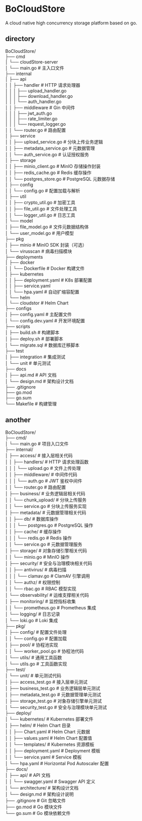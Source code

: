 # BoCloudStore
A cloud native high concurrency storage platform based on go.

## directory
BoCloudStore/  
├── cmd  
│   └── cloudStore-server  
│       └── main.go              # 主入口文件  
├── internal  
│   ├── api  
│   │   ├── handler              # HTTP 请求处理器  
│   │   │   ├── upload_handler.go  
│   │   │   ├── download_handler.go  
│   │   │   └── auth_handler.go  
│   │   ├── middleware           # Gin 中间件  
│   │   │   ├── jwt_auth.go  
│   │   │   ├── rate_limiter.go  
│   │   │   └── request_logger.go  
│   │   └── router.go            # 路由配置  
│   ├── service  
│   │   ├── upload_service.go    # 分块上传业务逻辑  
│   │   ├── metadata_service.go  # 元数据管理  
│   │   └── auth_service.go      # 认证授权服务  
│   ├── storage  
│   │   ├── minio_client.go      # MinIO 存储操作封装  
│   │   ├── redis_cache.go       # Redis 缓存操作  
│   │   └── postgres_store.go    # PostgreSQL 元数据存储  
│   ├── config  
│   │   └── config.go            # 配置加载与解析  
│   ├── util  
│   │   ├── crypto_util.go       # 加密工具  
│   │   ├── file_util.go         # 文件处理工具  
│   │   └── logger_util.go       # 日志工具  
│   └── model  
│       ├── file_model.go        # 文件元数据结构体  
│       └── user_model.go        # 用户模型  
├── pkg  
│   ├── minio                    # MinIO SDK 封装（可选）  
│   └── virusscan                # 病毒扫描模块  
├── deployments  
│   ├── docker  
│   │   └── Dockerfile           # Docker 构建文件  
│   ├── kubernetes  
│   │   ├── deployment.yaml      # K8s 部署配置  
│   │   ├── service.yaml  
│   │   └── hpa.yaml             # 自动扩缩容配置  
│   └── helm  
│       └── cloudstor            # Helm Chart  
├── configs  
│   ├── config.yaml              # 主配置文件  
│   └── config.dev.yaml          # 开发环境配置  
├── scripts  
│   ├── build.sh                 # 构建脚本  
│   ├── deploy.sh                # 部署脚本  
│   └── migrate.sql              # 数据库迁移脚本  
├── test  
│   ├── integration              # 集成测试  
│   └── unit                     # 单元测试  
├── docs  
│   ├── api.md                   # API 文档  
│   └── design.md                # 架构设计文档  
├── .gitignore  
├── go.mod  
├── go.sum  
└── Makefile                     # 构建管理

## another
BoCloudStore/  
├── cmd/    
│   └── main.go           # 项目入口文件  
├── internal/  
│   ├── access/           # 接入层相关代码  
│   │   ├── handlers/     # HTTP 请求处理函数  
│   │   │   └── upload.go # 文件上传处理  
│   │   ├── middleware/   # 中间件代码  
│   │   │   └── auth.go   # JWT 鉴权中间件  
│   │   └── router.go     # 路由配置  
│   ├── business/         # 业务逻辑层相关代码  
│   │   └── chunk_upload/ # 分块上传服务  
│   │       └── service.go # 分块上传服务实现  
│   ├── metadata/         # 元数据管理相关代码  
│   │   ├── db/           # 数据库操作  
│   │   │   └── postgres.go # PostgreSQL 操作  
│   │   ├── cache/        # 缓存操作  
│   │   │   └── redis.go  # Redis 操作  
│   │   └── service.go    # 元数据管理服务  
│   ├── storage/          # 对象存储引擎相关代码  
│   │   └── minio.go      # MinIO 操作  
│   ├── security/         # 安全与治理模块相关代码  
│   │   ├── antivirus/    # 病毒扫描  
│   │   │   └── clamav.go # ClamAV 引擎调用  
│   │   └── authz/        # 权限控制  
│   │       └── rbac.go   # RBAC 模型实现  
│   └── observability/    # 运维支撑相关代码  
│       ├── monitoring/   # 监控指标收集  
│       │   └── prometheus.go # Prometheus 集成  
│       └── logging/      # 日志记录  
│           └── loki.go   # Loki 集成  
├── pkg/  
│   ├── config/           # 配置文件处理   
│   │   └── config.go     # 配置加载  
│   ├── pool/             # 协程池实现  
│   │   └── worker_pool.go # 协程池代码  
│   └── utils/            # 通用工具函数  
│       └── utils.go      # 工具函数实现  
├── test/  
│   └── unit/             # 单元测试代码  
│       ├── access_test.go # 接入层单元测试  
│       ├── business_test.go # 业务逻辑层单元测试  
│       ├── metadata_test.go # 元数据管理单元测试  
│       ├── storage_test.go # 对象存储引擎单元测试  
│       └── security_test.go # 安全与治理模块单元测试  
├── deploy/  
│   └── kubernetes/       # Kubernetes 部署文件  
│       ├── helm/         # Helm Chart 目录  
│       │   ├── Chart.yaml # Helm Chart 元数据  
│       │   ├── values.yaml # Helm Chart 配置值  
│       │   └── templates/ # Kubernetes 资源模板  
│       │       ├── deployment.yaml # Deployment 模板  
│       │       └── service.yaml    # Service 模板  
│       └── hpa.yaml      # Horizontal Pod Autoscaler 配置  
├── docs/  
│   ├── api/              # API 文档  
│   │   └── swagger.yaml  # Swagger API 定义  
│   └── architecture/     # 架构设计文档  
│       └── design.md     # 架构设计说明  
├── .gitignore            # Git 忽略文件  
├── go.mod                # Go 模块文件  
└── go.sum                # Go 模块依赖文件   